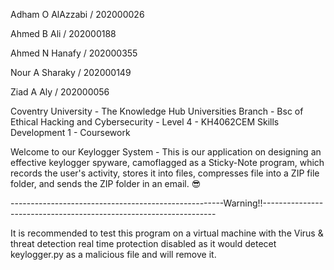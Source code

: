 Adham O AlAzzabi / 202000026

Ahmed B Ali / 202000188

Ahmed N Hanafy / 202000355

Nour A Sharaky / 202000149

Ziad A Aly / 202000056


Coventry University - The Knowledge Hub Universities Branch - Bsc of Ethical Hacking and Cybersecurity - Level 4 - KH4062CEM Skills Development 1 - Coursework

Welcome to our Keylogger System - This is our application on designing an effective keylogger spyware, camoflagged as a Sticky-Note program, which records the user's activity, stores it into files, compresses file into a ZIP file folder, and sends the ZIP folder in an email. 😎

-----------------------------------------------------Warning!!------------------------------------------------------------------

It is recommended to test this program on a virtual machine with the Virus & threat detection real time protection disabled as it would detecet keylogger.py as a malicious file and will remove it.
